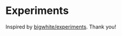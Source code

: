 # Experiments

Inspired by [bigwhite/experiments](https://github.com/bigwhite/experiments).
Thank you!

